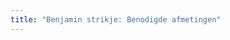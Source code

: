 ```yaml
---
title: "Benjamin strikje: Benodigde afmetingen"
---
```


<PatternMeasurements pattern='benjamin' />
